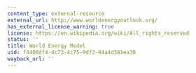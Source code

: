 ```yaml
---
content_type: external-resource
external_url: http://www.worldenergyoutlook.org/
has_external_license_warning: true
license: https://en.wikipedia.org/wiki/All_rights_reserved
status: ''
title: World Energy Model
uid: f4408df4-dc73-4c75-9df2-94a4d381ea30
wayback_url: ''
---
```

